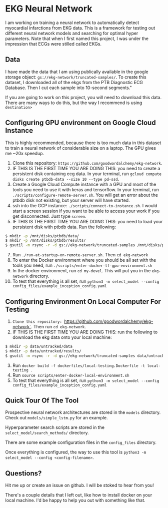 # EKG Neural Network

I am working on training a neural network to automatically detect myocardial infarctions from EKG data.  This is a framework for testing out different neural network models and searching for optimal hyper parameters.  Note that when I first named this project, I was under the impression that ECGs were stilled called EKGs.

## Data
I have made the data that I am using publically available in the google storage object: `gs://ekg-network/truncated-samples/`.  To create this dataset, I downloaded all of the ekgs from the PTB Diagnostic ECG Database.  Then I cut each sample into 10-second segments."  

If you are going to work on this project, you will need to download this data.  There are many ways to do this, but the way I recommend is using `destination>`

## Configuring GPU environment on Google Cloud Instance
This is highly recommended, because there is too much data in this dataset to train a neural network of considerable size on a laptop.  The GPU gives me ~20x speedup.

1. Clone this repository: `https://github.com/goodwordalchemy/ekg-network`.
2. IF THIS IS THE FIRST TIME YOU ARE DOING THIS: you need to create a persistent disk containing ecg data.  In your terminal, run `gcloud compute disks create ptbdb-data --size 10 --type pd-ssd`.
3. Create a Google Cloud Compute instance with a GPU and most of the tools you need to use it with keras and tensorflow.  In your terminal, run `./scripts/configure-remote-server.sh`.  You will get an error about the ptbdb disk not existing, but your server will have started.  
4. ssh into the GCP instance: `./scripts/connect-to-instance.sh`.  I would start a screen session if you want to be able to access your work if you get disconnected.  Just type `screen`.
5. IF THIS IS THE FIRST TIME YOU ARE DOING THIS: you need to load your persistent disk with ptbdb data. Run the following:
```bash
$ mkdir -p /mnt/disks/ptbdb/data/
$ mkdir -p /mnt/disks/ptbdb/results/
$ gsutil -m rsync -r -d gs://ekg-network/truncated-samples /mnt/disks/ptbdb/data
```
7. Run `./run-at-startup-on-remote-server.sh`.  Then `cd ekg-network`
8. To enter the Docker environment where you should be all set with the tools you need, run `./scripts/enter-docker-tf-gpu-environment.sh`
9. In the docker environment, run `cd my-devel`.  This will put you in the `ekg-network` directory.
10. To test that everything is all set, run `python3 -m select_model --config config_files/example_inception_config.yaml`


## Configuring Environment On Local Computer For Testing
1. `Clone this repository: `https://github.com/goodwordalchemy/ekg-network`.  Then run `cd ekg-network`.
2. IF THIS IS THE FIRST TIME YOU ARE DOING THIS: run the following to download the ekg data onto your local machine:
```bash
$ mkdir -p data/untracked/data
$ mkdir -p data/untracked/results/
$ gsutil -m rsync -r -d gs://ekg-network/truncated-samples data/untracked/data
```
3. Run `docker build -f dockerfiles/local-testing.Dockerfile -t local-testing .`
4. Run `source scripts/enter-docker-local-environment.sh`
5. To test that everything is all set, run `python3 -m select_model --config config_files/example_inception_config.yaml`

## Quick Tour Of The Tool

Prospective neural network architectures are stored in the `models` directory.  Check out `models/simple_lstm.py` for an example.

Hyperparameter search scripts are stored in  the `select_model/search_methods/` directory.

There are some example configuration files in the `config_files` directory.

Once everything is configured, the way to use this tool is `python3 -m select_model --config <config-filename>`.

## Questions?
Hit me up or create an issue on github. I will be stoked to hear from you!

There's a couple details that I left out, like how to install docker on your local machine.  I'd be happy to help you out with something like that.

